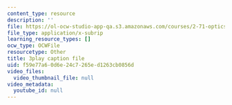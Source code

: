```yaml
---
content_type: resource
description: ''
file: https://ol-ocw-studio-app-qa.s3.amazonaws.com/courses/2-71-optics-spring-2009/f59e77a60d6e24c7265ed1263cb0856d_OWgogzEUC5E.srt
file_type: application/x-subrip
learning_resource_types: []
ocw_type: OCWFile
resourcetype: Other
title: 3play caption file
uid: f59e77a6-0d6e-24c7-265e-d1263cb0856d
video_files:
  video_thumbnail_file: null
video_metadata:
  youtube_id: null
---
```

